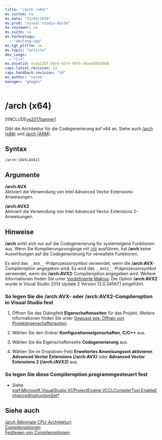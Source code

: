 ```yaml
---
title: "/arch (x64)"
ms.custom: na
ms.date: "12/03/2016"
ms.prod: "visual-studio-dev14"
ms.reviewer: na
ms.suite: na
ms.technology: 
  - "devlang-cpp"
ms.tgt_pltfrm: na
ms.topic: "article"
dev_langs: 
  - "C++"
ms.assetid: ecda22bf-5bed-43f4-99fb-88aedd83d9d8
caps.latest.revision: 14
caps.handback.revision: "14"
ms.author: "corob"
manager: "ghogen"
---
```

# /arch (x64)
[!INCLUDE[vs2017banner](../../assembler/inline/includes/vs2017banner.md)]

Gibt die Architektur für die Codegenerierung auf x64 an.  Siehe auch [\/arch \(x86\)](../../build/reference/arch-x86.md) und [\/arch \(ARM\)](../../build/reference/arch-arm.md).  
  
## Syntax  
  
```  
/arch:[AVX|AVX2]  
```  
  
## Argumente  
 **\/arch:AVX**  
 Aktiviert die Verwendung von Intel Advanced Vector Extensions\-Anweisungen.  
  
 **\/arch:AVX2**  
 Aktiviert die Verwendung von Intel Advanced Vector Extensions 2\-Anweisungen.  
  
## Hinweise  
 **\/arch** wirkt sich nur auf die Codegenerierung für systemeigene Funktionen aus.  Wenn Sie Kompilierungsvorgänge mit [\/clr](../../build/reference/clr-common-language-runtime-compilation.md) ausführen, hat **\/arch** keine Auswirkungen auf die Codegenerierung für verwaltete Funktionen.  
  
 Es wird das `__AVX__`\-Präprozessorsymbol verwendet, wenn die **\/arch:AVX**\-Compileroption angegeben wird.  Es wird das `__AVX2__`\-Präprozessorsymbol verwendet, wenn die **\/arch:AVX2**\-Compileroption angegeben wird.  Weitere Informationen finden Sie unter [Vordefinierte Makros](../../preprocessor/predefined-macros.md).  Die Option **\/arch:AVX2** wurde in Visual Studio 2013 Update 2 Version 12.0.34567.1 eingeführt.  
  
### So legen Sie die \/arch:AVX\- oder \/arch:AVX2\-Compileroption in Visual Studio fest  
  
1.  Öffnen Sie das Dialogfeld **Eigenschaftenseiten** für das Projekt.  Weitere Informationen finden Sie unter [Gewusst wie: Öffnen von Projekteigenschaftenseiten](../../misc/how-to-open-project-property-pages.md).  
  
2.  Wählen Sie den Ordner **Konfigurationseigenschaften**, **C\/C\+\+** aus.  
  
3.  Wählen Sie die Eigenschaftenseite **Codegenerierung** aus.  
  
4.  Wählen Sie im Dropdown\-Feld **Erweitertes Anweisungsset aktivieren Advanced Vector Extensions \(\/arch:AVX\)** oder **Advanced Vector Extensions 2 \(\/arch:\/AVX2\)** aus.  
  
### So legen Sie diese Compileroption programmgesteuert fest  
  
-   Siehe <xref:Microsoft.VisualStudio.VCProjectEngine.VCCLCompilerTool.EnableEnhancedInstructionSet*>.  
  
## Siehe auch  
 [\/arch \(Minimale CPU\-Architektur\)](../../build/reference/arch-minimum-cpu-architecture.md)   
 [Compileroptionen](../../build/reference/compiler-options.md)   
 [Festlegen von Compileroptionen](../../build/reference/setting-compiler-options.md)